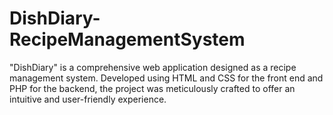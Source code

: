 # DishDiary-RecipeManagementSystem
"DishDiary" is a comprehensive web application designed as a recipe management system. Developed using HTML and CSS for the front end and PHP for the backend, the project was meticulously crafted to offer an intuitive and user-friendly experience. 
